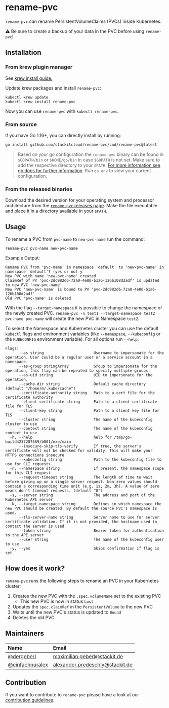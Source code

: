 # rename-pvc

`rename-pvc` can rename PersistentVolumeClaims (PVCs) inside Kubernetes.

:warning: Be sure to create a backup of your data in the PVC before using `rename-pvc`!

## Installation

### From krew plugin manager

See [krew install guide.](https://krew.sigs.k8s.io/docs/user-guide/setup/install/)

Update krew packages and install `rename-pvc`:

```shell
kubectl krew update
kubectl krew install rename-pvc
```

Now you can use `rename-pvc` with `kubectl rename-pvc`.

### From source

If you have Go 1.16+, you can directly install by running:

```bash
go install github.com/stackitcloud/rename-pvc/cmd/rename-pvc@latest
```
> Based on your go configuration the `rename-pvc` binary can be found in `$GOPATH/bin` or `$HOME/go/bin` in case `$GOPATH` is not set.
> Make sure to add the respective directory to your `$PATH`.
> [For more information see go docs for further information](https://golang.org/ref/mod#go-install). Run `go env` to view your current configuration.

### From the released binaries

Download the desired version for your operating system and processor architecture from the [`rename-pvc` releases page](https://github.com/stackitcloud/rename-pvc/releases).
Make the file executable and place it in a directory available in your `$PATH`.

## Usage

To rename a PVC from `pvc-name` to `new-pvc-name` run the command:

```shell
rename-pvc pvc-name new-pvc-name
```

Example Output:

```shell
Rename PVC from 'pvc-name' in namespace 'default' to 'new-pvc-name' in namespace 'default'? (yes or no) y
New PVC with name 'new-pvc-name' created
ClaimRef of PV 'pvc-2dc982d6-72a0-4e80-b1a6-126b108d2adf' is updated to new PVC 'new-pvc-name'
New PVC 'new-pvc-name' is bound to PV 'pvc-2dc982d6-72a0-4e80-b1a6-126b108d2adf'
Old PVC 'pvc-name' is deleted
```

With the flag `--target-namespace` it is possible to change the namespace of the newly created PVC. `rename-pvc -n test1 --target-namespace test2 pvc-name pvc-name` will create the new PVC in Namespace `test2`.

To select the Namespace and Kubernetes cluster you can use the default `kubectl` flags and environment variables (like `--namespace`, `--kubeconfig` or the `KUBECONFIG` environment variable).
For all options run `--help`.

```shell
Flags:
      --as string                      Username to impersonate for the operation. User could be a regular user or a service account in a namespace.
      --as-group stringArray           Group to impersonate for the operation, this flag can be repeated to specify multiple groups.
      --as-uid string                  UID to impersonate for the operation.
      --cache-dir string               Default cache directory (default "/home/m/.kube/cache")
      --certificate-authority string   Path to a cert file for the certificate authority
      --client-certificate string      Path to a client certificate file for TLS
      --client-key string              Path to a client key file for TLS
      --cluster string                 The name of the kubeconfig cluster to use
      --context string                 The name of the kubeconfig context to use
  -h, --help                           help for /tmp/go-build4237287669/b001/exe/main
      --insecure-skip-tls-verify       If true, the server's certificate will not be checked for validity. This will make your HTTPS connections insecure
      --kubeconfig string              Path to the kubeconfig file to use for CLI requests.
  -n, --namespace string               If present, the namespace scope for this CLI request
      --request-timeout string         The length of time to wait before giving up on a single server request. Non-zero values should contain a corresponding time unit (e.g. 1s, 2m, 3h). A value of zero means don't timeout requests. (default "0")
  -s, --server string                  The address and port of the Kubernetes API server
  -N, --target-namespace string        Defines in which namespace the new PVC should be created. By default the source PVC's namespace is used.
      --tls-server-name string         Server name to use for server certificate validation. If it is not provided, the hostname used to contact the server is used
      --token string                   Bearer token for authentication to the API server
      --user string                    The name of the kubeconfig user to use
  -y, --yes                            Skips confirmation if flag is set
```

## How does it work?

`rename-pvc` runs the following steps to rename an PVC in your Kubernetes cluster:

1. Creates the new PVC with the `.spec.volumeName` set to the existing PVC
   - This new PVC is now in status `Lost`
2. Updates the `spec.claimRef` in the `PersistentVolume` to the new PVC
3. Waits until the new PVC's status is updated to `Bound`
4. Deletes the old PVC

## Maintainers

| Name                                                 | Email                           |
|:-----------------------------------------------------|:--------------------------------|
| [@dergeberl](https://github.com/dergeberl)           | maximilian.geberl@stackit.de    |
| [@einfachnuralex](https://github.com/einfachnuralex) | alexander.predeschly@stackit.de |

## Contribution

If you want to contribute to `rename-pvc` please have a look at our [contribution guidelines](CONTRIBUTING.md).
